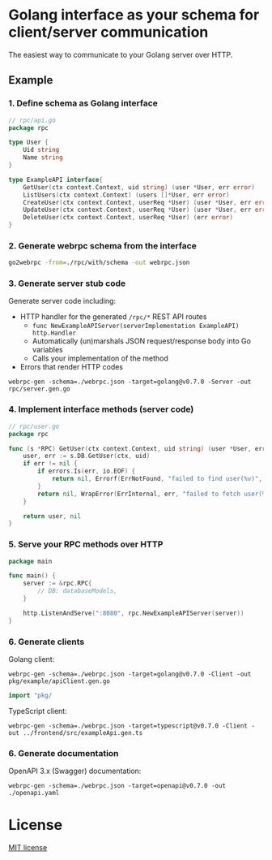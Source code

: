 # Golang interface as your schema for client/server communication

The easiest way to communicate to your Golang server over HTTP.

## Example

### 1. Define schema as Golang interface

```go
// rpc/api.go
package rpc

type User {
    Uid string
    Name string
}

type ExampleAPI interface{
    GetUser(ctx context.Context, uid string) (user *User, err error)
    ListUsers(ctx context.Context) (users []*User, err error)
    CreateUser(ctx context.Context, userReq *User) (user *User, err error)
    UpdateUser(ctx context.Context, userReq *User) (user *User, err error)
    DeleteUser(ctx context.Context, userReq *User) (err error)
}
```

### 2. Generate webrpc schema from the interface

```sh
go2webrpc -from=./rpc/with/schema -out webrpc.json
```

### 3. Generate server stub code

Generate server code including:

- HTTP handler for the generated `/rpc/*` REST API routes
  - `func NewExampleAPIServer(serverImplementation ExampleAPI) http.Handler`
  - Automatically (un)marshals JSON request/response body into Go variables
  - Calls your implementation of the method
- Errors that render HTTP codes

```
webrpc-gen -schema=./webrpc.json -target=golang@v0.7.0 -Server -out rpc/server.gen.go
```

### 4. Implement interface methods (server code)

```go
// rpc/user.go
package rpc

func (s *RPC) GetUser(ctx context.Context, uid string) (user *User, err error) {
    user, err := s.DB.GetUser(ctx, uid)
    if err != nil {
        if errors.Is(err, io.EOF) {
            return nil, Errorf(ErrNotFound, "failed to find user(%v)", uid)
        }
        return nil, WrapError(ErrInternal, err, "failed to fetch user(%v)", uid)
    }

    return user, nil
}
```

### 5. Serve your RPC methods over HTTP

```go
package main

func main() {
    server := &rpc.RPC{
        // DB: databaseModels,
    }

    http.ListenAndServe(":8080", rpc.NewExampleAPIServer(server))
}
```

### 6. Generate clients

Golang client:
```
webrpc-gen -schema=./webrpc.json -target=golang@v0.7.0 -Client -out pkg/example/apiClient.gen.go
```

```go
import "pkg/
```


TypeScript client:
```
webrpc-gen -schema=./webrpc.json -target=typescript@v0.7.0 -Client -out ../frontend/src/exampleApi.gen.ts
```

### 6. Generate documentation

OpenAPI 3.x (Swagger) documentation:
```
webrpc-gen -schema=./webrpc.json -target=openapi@v0.7.0 -out ./openapi.yaml
```


# License

[MIT license](./LICENSE)
